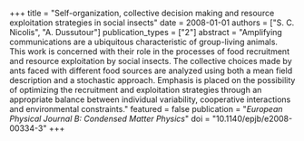 +++
title = "Self-organization, collective decision making and resource exploitation strategies in social insects"
date = 2008-01-01
authors = ["S. C. Nicolis", "A. Dussutour"]
publication_types = ["2"]
abstract = "Amplifying communications are a ubiquitous characteristic of group-living animals. This work is concerned with their role in the processes of food recruitment and resource exploitation by social insects. The collective choices made by ants faced with different food sources are analyzed using both a mean field description and a stochastic approach. Emphasis is placed on the possibility of optimizing the recruitment and exploitation strategies through an appropriate balance between individual variability, cooperative interactions and environmental constraints."
featured = false
publication = "*European Physical Journal B: Condensed Matter Physics*"
doi = "10.1140/epjb/e2008-00334-3"
+++

